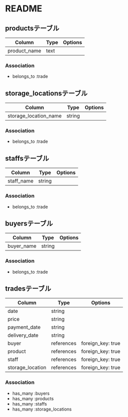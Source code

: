 # README

## productsテーブル

|Column|Type|Options|
|------|----|-------|
|product_name|text||

### Association
- belongs_to :trade


## storage_locationsテーブル

|Column|Type|Options|
|------|----|-------|
|storage_location_name|string||

### Association
- belongs_to :trade


## staffsテーブル

|Column|Type|Options|
|------|----|-------|
|staff_name|string||

### Association
- belongs_to :trade


## buyersテーブル

|Column|Type|Options|
|------|----|-------|
|buyer_name|string||

### Association
- belongs_to :trade


## tradesテーブル

|Column|Type|Options|
|------|----|-------|
|date|string||
|price|string||
|payment_date|string||
|delivery_date|string||
|buyer|references|foreign_key: true|
|product|references|foreign_key: true|
|staff|references|foreign_key: true|
|storage_location|references|foreign_key: true|

### Association
- has_many :buyers
- has_many :products
- has_many :staffs
- has_many :storage_locations